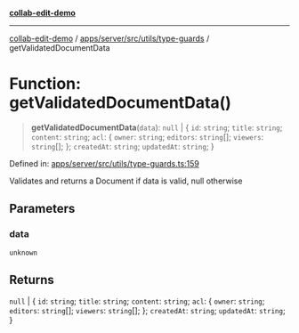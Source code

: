 [**collab-edit-demo**](../../../../../../README.md)

***

[collab-edit-demo](../../../../../../README.md) / [apps/server/src/utils/type-guards](../README.md) / getValidatedDocumentData

# Function: getValidatedDocumentData()

> **getValidatedDocumentData**(`data`): `null` \| \{ `id`: `string`; `title`: `string`; `content`: `string`; `acl`: \{ `owner`: `string`; `editors`: `string`[]; `viewers`: `string`[]; \}; `createdAt`: `string`; `updatedAt`: `string`; \}

Defined in: [apps/server/src/utils/type-guards.ts:159](https://github.com/austyle-io/pub-sub-demo/blob/facd25f09850fc4e78e94ce267c52e173d869933/apps/server/src/utils/type-guards.ts#L159)

Validates and returns a Document if data is valid, null otherwise

## Parameters

### data

`unknown`

## Returns

`null` \| \{ `id`: `string`; `title`: `string`; `content`: `string`; `acl`: \{ `owner`: `string`; `editors`: `string`[]; `viewers`: `string`[]; \}; `createdAt`: `string`; `updatedAt`: `string`; \}
